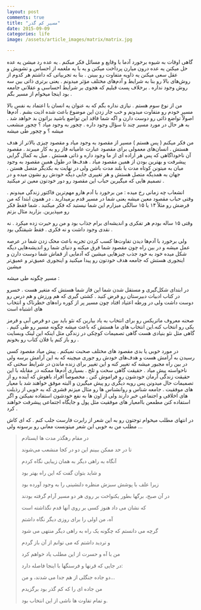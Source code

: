 ```yaml
---
layout: post
comments: true
title: "مسیر کم گذر"
date: 2015-09-09
categories: life
image: /assets/article_images/matrix/matrix.jpg

---
```


گاهی اوقات به شیوه برخورد آدما با وقایع و مسائل فکر میکنم . یه عده رد میشن یه عده حل میکنن یه عده درون میارن پرداخت میکنن و یه با یه ملغمه از احساس و تشویش و عقل  سعی میکنن یه ذاویه متفاوت رو ببینن .
 بنا به تجربیاتی که داشتم هر کدوم از روش‌های بالا رو بنا به شرایط و آدم‌های مختلف مؤثر میدونم . یعنی برتری ذاتی بین سه روش وجود نداره . برخلاف پست قبلیم که هجوی بر شرایط احساسی و عقلانی جامعه بود اینجا میخوام از مسیر بگم .

من از نوع سوم هستم . نیازی نداره بگم که به عنوان یه انسان با اعتماد به نفس بالا مسیر خودم رو متفاوت میدونم و خب جار زدن این موضوع باعث شده اذیت بشم . آدم‌ها اصولاً تواضع ذاتی رو دوست دارن و اگه شما فاقد این تواضع باشید براتون بد خواهد شد .
به هر حال در مورد مسیر چند تا سؤال وجود داره . چجور به وجود میاد ؟    چجور منشعب میشه ؟ و چجور طی میشه

من فکر میکنم ( پس هستم ) مسیر از مقصود به وجود میاد و مقصود چیزی بالاتر از هدف هستش . انسان‌های معمولی برای مقصود عبارت عامیانه فاز رو به کار میبرند .
 مقصود آن ناخوداگاهی که پس هر اراده ای از ما وجود داره و ذاتی هستش . میل به کمال گرایی پیشرفت و بهترین بودن از همین مقصود میاد . هدف‌ها در طول همین مقصود به وجود میان به میتونن کوتاه مدت یا بلند مدت باشن ولی در نهایت به بکدیگر متصل هستن .
 جهان به همدیگه متصل هستش و هر تغییری جایی دیگه خودش رو نشون میده  و در تصمیم هایی که میگیرین حباب این مقصود رو دور خودتون معین تر میکنید .

انشعاب چه زمانی رخ میده : من برخورد با  آدم هارو مهم‌ترین فاکتور زندگی میدونم . وقتی حباب مقصود معین میشه یعنی شما در مسیر قدم برمیدارید . در همون ابتدا که من فرضش رو مثلاً ۱۴ یا ۱۵ سالگی میزارم این شما نیستید که فکر میکنید . شما فقط فکر رو میپذیرین. بزارید مثال بزتم

وقتی ۱۵ ساله بودم هر تفکری و اندیشه‌ای برام جذاب بود و  من رو حیرت زده میکرد . نه نقدی وجود داشت و نه فکری . فقط شیفتگی بود .

ولی برخورد با آدم‌ها دیدن تفاوت‌ها کسب کردن تجربه باعث محک زدن شما در عرصه عمل میشه و در بین راه چون مقصود شما فرق میکنه و دنیای شما رو اندیشه‌هایی دیگه شکل میده خود به خود جذب چیزهایی میشین که آدمایی از قماش شما دوست دارن و اینجوری هستش که جامعه هدف خودتون رو پیدا میکنید و اینجوری عمیق‌تر و عمیق‌تر میشین

مسیر چگونه طی میشه :

 در ابتدای شکل‌گیری و مستقل شدن شما این فاز شما هستش که متغیر هست . خسرو در کتاب ادبیات دبیرستان رو فرض کنید . کشتی گیری که هم ورزش و هم درس رو دوست داشت ولی در ورطه اعتیاد افتاد چون مسیر پر از کوره راه‌های خطرناک و انتخاب های اشتباه است

 صحنه معروف ماتریکس رو برای انتخاب به یاد بیارین که نئو باید بین دو قرص آبی و قرمز یکی رو انتخاب کنه.این انتخاب های ما هستش که باعث میشه چگونه مسیر رو طی کنیم . گاهی مثل نئو بنیادی هست گاهی تصمیمات کوچکی در زندگی مثل اینکه این لینک وبسایت رو باز کنم یا فلان کتاب رو بخونم .

در مورد خوبی یا بدی مقصود های مختلف صحبت نمیکنم . پیش میاد مقصود کسی رسیدن به آرامش هست و هدف‌های خودش رو جوری میچینه که به این آرامش برسه ولی در بین راه مجبور میشه که تغییر کنه و این تغییر برای زنده ماندن در شرایط سختی که ناخواسته پیش میاد .
حقیقت گاهی سخت و تلخ . بسیاری آدم‌ها ممکنه در مقابله با این حقیقت زندگی آرمان خودشون رو فراموش کنن . مخصوصاً افراد باهوش که آینده رو از تصمیمات حال میدونن پس رویه دیگری رو پیش میگیرن و البته موفق خواهند شد با معیار های موفقیت .
جامعه شناس  و روانشناس ها رو مثال میزنم قشری که به خوبی از رذیلت های اخلاقی و اجتماعی خبر دارند ولی از اون ها به نفع خودشون استفاده نمیکنن و اگر استفاده کنن مطمعن باامعیار های موفقیت مثل پول و جایگاه اجتماعی پیشرفت خواهند کرد .

در انتهای مطلب میخوام توجتون رو به این شعر از رابرت فارست جلب کنم  . که ای کاش مطلب من به خوبی این شعر میتونست معانی رو برسونه ولی …

>در مقام رهگذر مدت ها ایستادم
>
>تا در حد ممکن ببینم این دو در کجا منشعب می‌شوند
>
>آنگاه به راهی دیگر به همان زیبایی نگاه کردم
>
>و شاید بتوان گفت که این راه بهتر بود
>
>زیرا علف با پوشش سبزش منظره دلنشینی را به وجود آورده بود
>
>در آن صبح، برگها بطور یکنواخت بر روی هر دو مسیر آرام گرفته بودند
>
>که نشان می داد هنوز کسی بر روی آنها قدم نگذاشته است
>
>آه، من اولی را برای روزی دیگر نگاه داشتم
>
>گرچه می دانستم که چگونه یک راه به راهی دیگر منتهی می شود
>
>و تردید داشتم که می توانم از آن باز گردم
>
>من با آه و حسرت از این مطلب یاد خواهم کرد
>
>در جایی که قرنها و فرسنگها با اینجا فاصله دارد:
>
>دو جاده جنگلی از هم جدا می شدند، و من…
>
>من جاده ای را که کم گذر بود برگزیدم
>
>و تمام تفاوت ها ناشی از این انتخاب بود.
